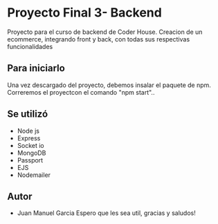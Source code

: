 # Proyecto Final 3- Backend

Proyecto para el curso de backend de Coder House. 
Creacion de un ecommerce, integrando front y back, con todas sus respectivas funcionalidades
## Para iniciarlo

Una vez descargado del proyecto, debemos insalar el paquete de npm. Correremos el proyectcon el comando
"npm start"..

## Se utilizó

- Node js
- Express
- Socket io
- MongoDB
- Passport
- EJS
- Nodemailer


## Autor

- Juan Manuel Garcia
  Espero que les sea util, gracias y saludos!
